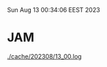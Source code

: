 Sun Aug 13 00:34:06 EEST 2023
# JAM
<a href='./cache/202308/13_00.log'>./cache/202308/13_00.log</a>
